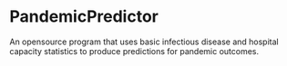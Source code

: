 # PandemicPredictor
An opensource program that uses basic infectious disease and hospital capacity statistics to produce predictions for pandemic outcomes.
